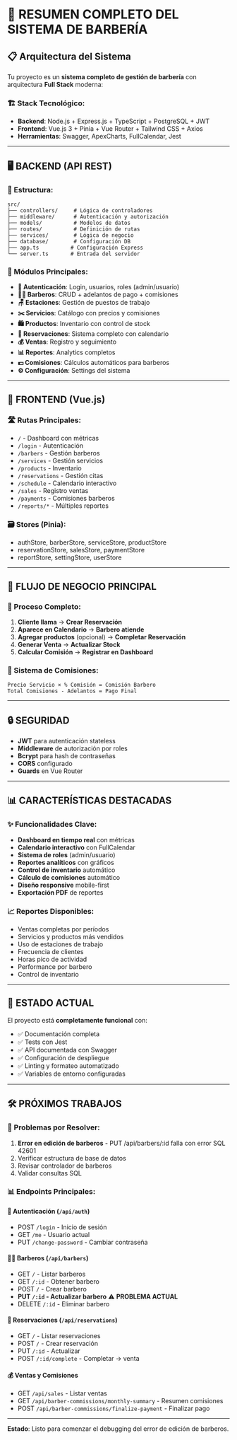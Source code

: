 # 🚀 **RESUMEN COMPLETO DEL SISTEMA DE BARBERÍA**

## 📋 **Arquitectura del Sistema**

Tu proyecto es un **sistema completo de gestión de barbería** con arquitectura **Full Stack** moderna:

### **🏗️ Stack Tecnológico:**
- **Backend**: Node.js + Express.js + TypeScript + PostgreSQL + JWT
- **Frontend**: Vue.js 3 + Pinia + Vue Router + Tailwind CSS + Axios
- **Herramientas**: Swagger, ApexCharts, FullCalendar, Jest

---

## 🖥️ **BACKEND (API REST)**

### **🔧 Estructura:**
```
src/
├── controllers/     # Lógica de controladores
├── middleware/      # Autenticación y autorización
├── models/          # Modelos de datos
├── routes/          # Definición de rutas
├── services/        # Lógica de negocio
├── database/        # Configuración DB
├── app.ts          # Configuración Express
└── server.ts       # Entrada del servidor
```

### **🔗 Módulos Principales:**
- **🔐 Autenticación**: Login, usuarios, roles (admin/usuario)
- **👨‍💼 Barberos**: CRUD + adelantos de pago + comisiones
- **🪑 Estaciones**: Gestión de puestos de trabajo
- **✂️ Servicios**: Catálogo con precios y comisiones
- **🛍️ Productos**: Inventario con control de stock
- **📅 Reservaciones**: Sistema completo con calendario
- **💰 Ventas**: Registro y seguimiento
- **📊 Reportes**: Analytics completos
- **💵 Comisiones**: Cálculos automáticos para barberos
- **⚙️ Configuración**: Settings del sistema

---

## 🎨 **FRONTEND (Vue.js)**

### **🛣️ Rutas Principales:**
- `/` - Dashboard con métricas
- `/login` - Autenticación
- `/barbers` - Gestión barberos
- `/services` - Gestión servicios
- `/products` - Inventario
- `/reservations` - Gestión citas
- `/schedule` - Calendario interactivo
- `/sales` - Registro ventas
- `/payments` - Comisiones barberos
- `/reports/*` - Múltiples reportes

### **🗃️ Stores (Pinia):**
- authStore, barberStore, serviceStore, productStore
- reservationStore, salesStore, paymentStore
- reportStore, settingStore, userStore

---

## 💼 **FLUJO DE NEGOCIO PRINCIPAL**

### **📝 Proceso Completo:**
1. **Cliente llama** → **Crear Reservación**
2. **Aparece en Calendario** → **Barbero atiende**
3. **Agregar productos** (opcional) → **Completar Reservación**
4. **Generar Venta** → **Actualizar Stock**
5. **Calcular Comisión** → **Registrar en Dashboard**

### **💸 Sistema de Comisiones:**
```
Precio Servicio × % Comisión = Comisión Barbero
Total Comisiones - Adelantos = Pago Final
```

---

## 🔒 **SEGURIDAD**

- **JWT** para autenticación stateless
- **Middleware** de autorización por roles
- **Bcrypt** para hash de contraseñas
- **CORS** configurado
- **Guards** en Vue Router

---

## 📊 **CARACTERÍSTICAS DESTACADAS**

### **✨ Funcionalidades Clave:**
- **Dashboard en tiempo real** con métricas
- **Calendario interactivo** con FullCalendar
- **Sistema de roles** (admin/usuario)
- **Reportes analíticos** con gráficos
- **Control de inventario** automático
- **Cálculo de comisiones** automático
- **Diseño responsive** mobile-first
- **Exportación PDF** de reportes

### **📈 Reportes Disponibles:**
- Ventas completas por períodos
- Servicios y productos más vendidos
- Uso de estaciones de trabajo
- Frecuencia de clientes
- Horas pico de actividad
- Performance por barbero
- Control de inventario

---

## 🚀 **ESTADO ACTUAL**

El proyecto está **completamente funcional** con:
- ✅ Documentación completa
- ✅ Tests con Jest
- ✅ API documentada con Swagger
- ✅ Configuración de despliegue
- ✅ Linting y formateo automatizado
- ✅ Variables de entorno configuradas

---

## 🛠️ **PRÓXIMOS TRABAJOS**

### **🐛 Problemas por Resolver:**
1. **Error en edición de barberos** - PUT /api/barbers/:id falla con error SQL 42601
2. Verificar estructura de base de datos
3. Revisar controlador de barberos
4. Validar consultas SQL

### **📊 Endpoints Principales:**

#### 🔐 Autenticación (`/api/auth`)
- POST `/login` - Inicio de sesión
- GET `/me` - Usuario actual
- PUT `/change-password` - Cambiar contraseña

#### 👨‍💼 Barberos (`/api/barbers`)
- GET `/` - Listar barberos
- GET `/:id` - Obtener barbero
- POST `/` - Crear barbero
- **PUT `/:id` - Actualizar barbero** ⚠️ **PROBLEMA ACTUAL**
- DELETE `/:id` - Eliminar barbero

#### 📅 Reservaciones (`/api/reservations`)
- GET `/` - Listar reservaciones
- POST `/` - Crear reservación
- PUT `/:id` - Actualizar
- POST `/:id/complete` - Completar → venta

#### 💰 Ventas y Comisiones
- GET `/api/sales` - Listar ventas
- GET `/api/barber-commissions/monthly-summary` - Resumen comisiones
- POST `/api/barber-commissions/finalize-payment` - Finalizar pago

---

**Estado**: Listo para comenzar el debugging del error de edición de barberos.
